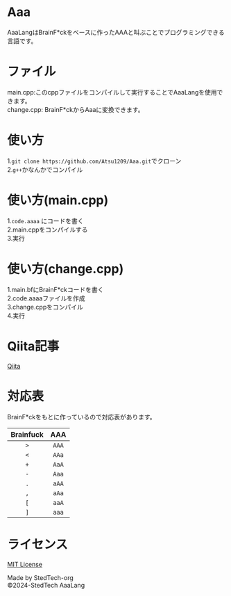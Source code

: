 # Aaa
AaaLangはBrainF*ckをベースに作ったAAAと叫ぶことでプログラミングできる言語です。  

# ファイル
main.cpp:このcppファイルをコンパイルして実行することでAaaLangを使用できます。  
change.cpp: BrainF*ckからAaaに変換できます。  

# 使い方
1.`git clone https://github.com/Atsu1209/Aaa.git`でクローン  
2.`g++`かなんかでコンパイル

# 使い方(main.cpp)
1.`code.aaaa` にコードを書く  
2.main.cppをコンパイルする  
3.実行  

# 使い方(change.cpp)
1.main.bfにBrainF*ckコードを書く  
2.code.aaaaファイルを作成  
3.change.cppをコンパイル  
4.実行  

# Qiita記事

[Qiita](https://qiita.com/Atsu1209jp/items/e0aa78bf627e9e54dc86 "Qiita記事")

# 対応表
BrainF*ckをもとに作っているので対応表があります。  

|Brainfuck|AAA|
|:---:|:---:|
|`>`|`AAA`|
|`<`|`AAa`|
|`+`|`AaA`|
|`-`|`Aaa`|
|`.`|`aAA`|
|`,`|`aAa`|
|`[`|`aaA`|
|`]`|`aaa`|

# ライセンス

[MIT License](https://github.com/Atsu1209/Aaa/blob/main/LICENSE "MIT License")

Made by StedTech-org  
©️2024-StedTech AaaLang
